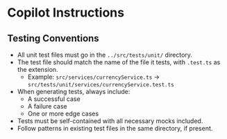 # Copilot Instructions

## Testing Conventions

- All unit test files must go in the `../src/tests/unit/` directory.
- The test file should match the name of the file it tests, with `.test.ts` as the extension.
  - Example: `src/services/currencyService.ts` → `src/tests/unit/services/currencyService.test.ts`
- When generating tests, always include:
  - A successful case
  - A failure case
  - One or more edge cases
- Tests must be self-contained with all necessary mocks included.
- Follow patterns in existing test files in the same directory, if present.
